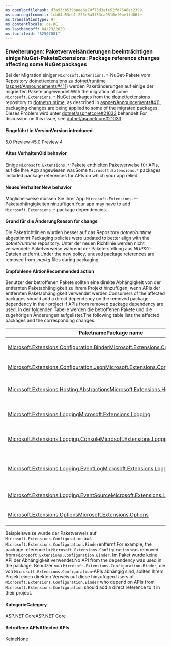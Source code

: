```yaml
---
ms.openlocfilehash: d7a93cb539baee6a70f75d3afe52fd7546ac2399
ms.sourcegitcommit: 1cb64b53eb1f253e6a3f53ca9510ef0be1fd06fe
ms.translationtype: HT
ms.contentlocale: de-DE
ms.lasthandoff: 04/29/2020
ms.locfileid: "82507081"
---
```

### <a name="extensions-package-reference-changes-affecting-some-nuget-packages"></a><span data-ttu-id="999e8-101">Erweiterungen: Paketverweisänderungen beeinträchtigen einige NuGet-Pakete</span><span class="sxs-lookup"><span data-stu-id="999e8-101">Extensions: Package reference changes affecting some NuGet packages</span></span>

<span data-ttu-id="999e8-102">Bei der Migration einiger `Microsoft.Extensions.*`-NuGet-Pakete vom Repository [dotnet/extensions](https://github.com/dotnet/extensions) zu [dotnet/runtime](https://github.com/dotnet/runtime) ([aspnet/Announcements#411](https://github.com/aspnet/Announcements/issues/411)) werden Paketänderungen auf einige der migrierten Pakete angewendet.</span><span class="sxs-lookup"><span data-stu-id="999e8-102">With the migration of some `Microsoft.Extensions.*` NuGet packages from the [dotnet/extensions](https://github.com/dotnet/extensions) repository to [dotnet/runtime](https://github.com/dotnet/runtime), as described in [aspnet/Announcements#411](https://github.com/aspnet/Announcements/issues/411), packaging changes are being applied to some of the migrated packages.</span></span> <span data-ttu-id="999e8-103">Dieses Problem wird unter [dotnet/aspnetcore#21033](https://github.com/dotnet/aspnetcore/issues/21033) behandelt.</span><span class="sxs-lookup"><span data-stu-id="999e8-103">For discussion on this issue, see [dotnet/aspnetcore#21033](https://github.com/dotnet/aspnetcore/issues/21033).</span></span>

#### <a name="version-introduced"></a><span data-ttu-id="999e8-104">Eingeführt in Version</span><span class="sxs-lookup"><span data-stu-id="999e8-104">Version introduced</span></span>

<span data-ttu-id="999e8-105">5.0 Preview 4</span><span class="sxs-lookup"><span data-stu-id="999e8-105">5.0 Preview 4</span></span>

#### <a name="old-behavior"></a><span data-ttu-id="999e8-106">Altes Verhalten</span><span class="sxs-lookup"><span data-stu-id="999e8-106">Old behavior</span></span>

<span data-ttu-id="999e8-107">Einige `Microsoft.Extensions.*`-Pakete enthielten Paketverweise für APIs, auf die Ihre App angewiesen war.</span><span class="sxs-lookup"><span data-stu-id="999e8-107">Some `Microsoft.Extensions.*` packages included package references for APIs on which your app relied.</span></span>

#### <a name="new-behavior"></a><span data-ttu-id="999e8-108">Neues Verhalten</span><span class="sxs-lookup"><span data-stu-id="999e8-108">New behavior</span></span>

<span data-ttu-id="999e8-109">Möglicherweise müssen Sie Ihrer App `Microsoft.Extensions.*`-Paketabhängigkeiten hinzufügen.</span><span class="sxs-lookup"><span data-stu-id="999e8-109">Your app may have to add `Microsoft.Extensions.*` package dependencies.</span></span>

#### <a name="reason-for-change"></a><span data-ttu-id="999e8-110">Grund für die Änderung</span><span class="sxs-lookup"><span data-stu-id="999e8-110">Reason for change</span></span>

<span data-ttu-id="999e8-111">Die Paketrichtlinien wurden besser auf das Repository *dotnet/runtime* abgestimmt.</span><span class="sxs-lookup"><span data-stu-id="999e8-111">Packaging policies were updated to better align with the *dotnet/runtime* repository.</span></span> <span data-ttu-id="999e8-112">Unter der neuen Richtlinie werden nicht verwendete Paketverweise während der Paketerstellung aus *NUPKG*-Dateien entfernt.</span><span class="sxs-lookup"><span data-stu-id="999e8-112">Under the new policy, unused package references are removed from *.nupkg* files during packaging.</span></span>

#### <a name="recommended-action"></a><span data-ttu-id="999e8-113">Empfohlene Aktion</span><span class="sxs-lookup"><span data-stu-id="999e8-113">Recommended action</span></span>

<span data-ttu-id="999e8-114">Benutzer der betroffenen Pakete sollten eine direkte Abhängigkeit von der entfernten Paketabhängigkeit zu ihrem Projekt hinzufügen, wenn APIs der entfernten Paketabhängigkeit verwendet werden.</span><span class="sxs-lookup"><span data-stu-id="999e8-114">Consumers of the affected packages should add a direct dependency on the removed package dependency in their project if APIs from removed package dependency are used.</span></span> <span data-ttu-id="999e8-115">In der folgenden Tabelle werden die betroffenen Pakete und die zugehörigen Änderungen aufgelistet.</span><span class="sxs-lookup"><span data-stu-id="999e8-115">The following table lists the affected packages and the corresponding changes.</span></span>

|<span data-ttu-id="999e8-116">Paketname</span><span class="sxs-lookup"><span data-stu-id="999e8-116">Package name</span></span>|<span data-ttu-id="999e8-117">Änderungsbeschreibung</span><span class="sxs-lookup"><span data-stu-id="999e8-117">Change description</span></span>|
|------------|------------------|
|[<span data-ttu-id="999e8-118">Microsoft.Extensions.Configuration.Binder</span><span class="sxs-lookup"><span data-stu-id="999e8-118">Microsoft.Extensions.Configuration.Binder</span></span>](https://nuget.org/packages/Microsoft.Extensions.Configuration.Binder)|<span data-ttu-id="999e8-119">Verweis auf `Microsoft.Extensions.Configuration` entfernt</span><span class="sxs-lookup"><span data-stu-id="999e8-119">Removed reference to `Microsoft.Extensions.Configuration`</span></span>|
|[<span data-ttu-id="999e8-120">Microsoft.Extensions.Configuration.Json</span><span class="sxs-lookup"><span data-stu-id="999e8-120">Microsoft.Extensions.Configuration.Json</span></span>](https://nuget.org/packages/Microsoft.Extensions.Configuration.Json)    |<span data-ttu-id="999e8-121">Verweis auf `System.Threading.Tasks.Extensions` entfernt</span><span class="sxs-lookup"><span data-stu-id="999e8-121">Removed reference to `System.Threading.Tasks.Extensions`</span></span>|
|[<span data-ttu-id="999e8-122">Microsoft.Extensions.Hosting.Abstractions</span><span class="sxs-lookup"><span data-stu-id="999e8-122">Microsoft.Extensions.Hosting.Abstractions</span></span>](https://nuget.org/packages/Microsoft.Extensions.Hosting.Abstractions)|<span data-ttu-id="999e8-123">Verweis auf `Microsoft.Extensions.Logging.Abstractions` entfernt</span><span class="sxs-lookup"><span data-stu-id="999e8-123">Removed reference to `Microsoft.Extensions.Logging.Abstractions`</span></span>|
|[<span data-ttu-id="999e8-124">Microsoft.Extensions.Logging</span><span class="sxs-lookup"><span data-stu-id="999e8-124">Microsoft.Extensions.Logging</span></span>](https://nuget.org/packages/Microsoft.Extensions.Logging)                          |<span data-ttu-id="999e8-125">Verweis auf `Microsoft.Extensions.Configuration.Binder` entfernt</span><span class="sxs-lookup"><span data-stu-id="999e8-125">Removed reference to `Microsoft.Extensions.Configuration.Binder`</span></span>|
|[<span data-ttu-id="999e8-126">Microsoft.Extensions.Logging.Console</span><span class="sxs-lookup"><span data-stu-id="999e8-126">Microsoft.Extensions.Logging.Console</span></span>](https://nuget.org/packages/Microsoft.Extensions.Logging.Console)          |<span data-ttu-id="999e8-127">Verweis auf `Microsoft.Extensions.Configuration.Abstractions` entfernt</span><span class="sxs-lookup"><span data-stu-id="999e8-127">Removed reference to `Microsoft.Extensions.Configuration.Abstractions`</span></span>|
|[<span data-ttu-id="999e8-128">Microsoft.Extensions.Logging.EventLog</span><span class="sxs-lookup"><span data-stu-id="999e8-128">Microsoft.Extensions.Logging.EventLog</span></span>](https://nuget.org/packages/Microsoft.Extensions.Logging.EventLog)        |<span data-ttu-id="999e8-129">Verweis auf `System.Diagnostics.EventLog` für den .NET Framework 4.6.1-Zielframeworkmoniker entfernt</span><span class="sxs-lookup"><span data-stu-id="999e8-129">Removed reference to `System.Diagnostics.EventLog` for the .NET Framework 4.6.1 target framework moniker</span></span>|
|[<span data-ttu-id="999e8-130">Microsoft.Extensions.Logging.EventSource</span><span class="sxs-lookup"><span data-stu-id="999e8-130">Microsoft.Extensions.Logging.EventSource</span></span>](https://nuget.org/packages/Microsoft.Extensions.Logging.EventSource)  |<span data-ttu-id="999e8-131">Verweis auf `System.Threading.Tasks.Extensions` entfernt</span><span class="sxs-lookup"><span data-stu-id="999e8-131">Removed reference to `System.Threading.Tasks.Extensions`</span></span>|
|[<span data-ttu-id="999e8-132">Microsoft.Extensions.Options</span><span class="sxs-lookup"><span data-stu-id="999e8-132">Microsoft.Extensions.Options</span></span>](https://nuget.org/packages/Microsoft.Extensions.Options)                          |<span data-ttu-id="999e8-133">Verweis auf `System.ComponentModel.Annotations` entfernt</span><span class="sxs-lookup"><span data-stu-id="999e8-133">Removed reference to `System.ComponentModel.Annotations`</span></span>|

<span data-ttu-id="999e8-134">Beispielsweise wurde der Paketverweis auf `Microsoft.Extensions.Configuration` aus `Microsoft.Extensions.Configuration.Binder`entfernt.</span><span class="sxs-lookup"><span data-stu-id="999e8-134">For example, the package reference to `Microsoft.Extensions.Configuration` was removed from `Microsoft.Extensions.Configuration.Binder`.</span></span> <span data-ttu-id="999e8-135">Im Paket wurde keine API der Abhängigkeit verwendet.</span><span class="sxs-lookup"><span data-stu-id="999e8-135">No API from the dependency was used in the package.</span></span> <span data-ttu-id="999e8-136">Benutzer von `Microsoft.Extensions.Configuration.Binder`, die von `Microsoft.Extensions.Configuration`-APIs abhängig sind, sollten Ihrem Projekt einen direkten Verweis auf diese hinzufügen.</span><span class="sxs-lookup"><span data-stu-id="999e8-136">Users of `Microsoft.Extensions.Configuration.Binder` who depend on APIs from `Microsoft.Extensions.Configuration` should add a direct reference to it in their project.</span></span>

#### <a name="category"></a><span data-ttu-id="999e8-137">Kategorie</span><span class="sxs-lookup"><span data-stu-id="999e8-137">Category</span></span>

<span data-ttu-id="999e8-138">ASP.NET Core</span><span class="sxs-lookup"><span data-stu-id="999e8-138">ASP.NET Core</span></span>

#### <a name="affected-apis"></a><span data-ttu-id="999e8-139">Betroffene APIs</span><span class="sxs-lookup"><span data-stu-id="999e8-139">Affected APIs</span></span>

<span data-ttu-id="999e8-140">Keine</span><span class="sxs-lookup"><span data-stu-id="999e8-140">None</span></span>

<!--

#### Affected APIs

Not detectable via API analysis

-->

